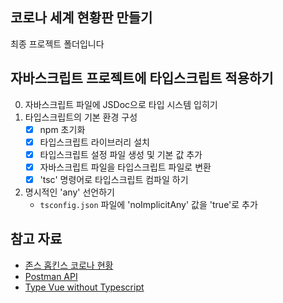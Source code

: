 ## 코로나 세계 현황판 만들기

최종 프로젝트 폴더입니다

## 자바스크립트 프로젝트에 타입스크립트 적용하기

0. 자바스크립트 파일에 JSDoc으로 타입 시스템 입히기
1. 타입스크립트의 기본 환경 구성
    - [x] npm 초기화
    - [x] 타입스크립트 라이브러리 설치
    - [x] 타입스크립트 설정 파일 생성 및 기본 값 추가 
    - [x] 자바스크립트 파일을 타입스크립트 파일로 변환
     - [x] 'tsc' 명령어로 타입스크립트 컴파일 하기 
2. 명시적인 'any' 선언하기
     - `tsconfig.json` 파일에 'noImplicitAny' 값을 'true'로 추가




## 참고 자료

- [존스 홉킨스 코로나 현황](https://www.arcgis.com/apps/opsdashboard/index.html#/bda7594740fd40299423467b48e9ecf6)
- [Postman API](https://documenter.getpostman.com/view/10808728/SzS8rjbc?version=latest#27454960-ea1c-4b91-a0b6-0468bb4e6712)
- [Type Vue without Typescript](https://blog.usejournal.com/type-vue-without-typescript-b2b49210f0b)